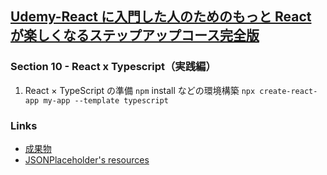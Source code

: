 ## [Udemy-React に入門した人のためのもっと React が楽しくなるステップアップコース完全版](https://www.udemy.com/course/react_stepup/learn/lecture/24823582#search)

### Section 10 - React x Typescript（実践編）

1. React × TypeScript の準備
   `npm` install などの環境構築
   `npx create-react-app my-app --template typescript`

### Links

- [成果物](https://58mfxf.csb.app/)
- [JSONPlaceholder's resources](https://jsonplaceholder.typicode.com/todos)
